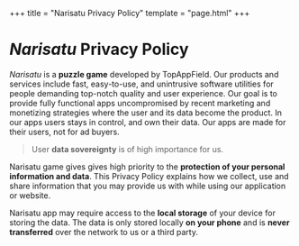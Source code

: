 +++
title = "Narisatu Privacy Policy"
template = "page.html"
+++

# *Narisatu* Privacy Policy

*Narisatu* is a **puzzle game** developed by TopAppField. Our products and services include fast, easy-to-use, and unintrusive software utilities for people demanding top-notch quality and user experience. Our goal is to provide fully functional apps uncompromised by recent marketing and monetizing strategies where the user and its data become the product. In our apps users stays in control, and own their data. Our apps are made for their users, not for ad buyers.

> User **data sovereignty** is of high importance for us.

Narisatu game gives gives high priority to the **protection of your personal information and data**. This Privacy Policy explains how we collect, use and share information that you may provide us with while using our application or website.

Narisatu app may require access to the **local storage** of your device for storing the data. The data is only stored locally **on your phone** and is **never transferred** over the network to us or a third party.
